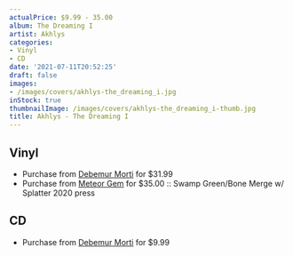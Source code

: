 ```yaml
---
actualPrice: $9.99 - 35.00
album: The Dreaming I
artist: Akhlys
categories:
- Vinyl
- CD
date: '2021-07-11T20:52:25'
draft: false
images:
- /images/covers/akhlys-the_dreaming_i.jpg
inStock: true
thumbnailImage: /images/covers/akhlys-the_dreaming_i-thumb.jpg
title: Akhlys - The Dreaming I
---
```


## Vinyl
* Purchase from [Debemur Morti](https://debemurmorti.aisamerch.com/item/93981) for $31.99
* Purchase from [Meteor Gem](https://meteor-gem.com/products/akhlys-dreaming) for $35.00 :: Swamp Green/Bone Merge w/ Splatter 2020 press
## CD
* Purchase from [Debemur Morti](https://debemurmorti.aisamerch.com/item/73299) for $9.99
